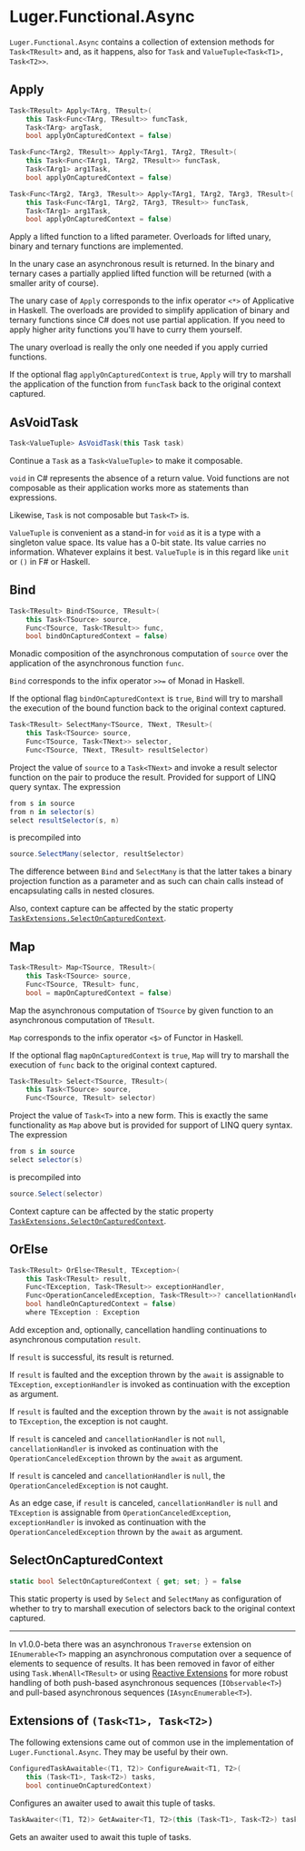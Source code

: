 # Luger.Functional.Async

`Luger.Functional.Async` contains a collection of extension methods for
`Task<TResult>` and, as it happens, also for `Task` and
`ValueTuple<Task<T1>, Task<T2>>`.

## Apply

```csharp
Task<TResult> Apply<TArg, TResult>(
    this Task<Func<TArg, TResult>> funcTask,
    Task<TArg> argTask,
    bool applyOnCapturedContext = false)
```
```csharp
Task<Func<TArg2, TResult>> Apply<TArg1, TArg2, TResult>(
    this Task<Func<TArg1, TArg2, TResult>> funcTask,
    Task<TArg1> arg1Task,
    bool applyOnCapturedContext = false)
```
```csharp
Task<Func<TArg2, TArg3, TResult>> Apply<TArg1, TArg2, TArg3, TResult>(
    this Task<Func<TArg1, TArg2, TArg3, TResult>> funcTask,
    Task<TArg1> arg1Task,
    bool applyOnCapturedContext = false)
```

Apply a lifted function to a lifted parameter. Overloads for lifted unary,
binary and ternary functions are implemented.

In the unary case an asynchronous result is returned. In the binary and ternary
cases a partially applied lifted function will be returned (with a smaller arity
of course).

The unary case of `Apply` corresponds to the infix operator `<*>` of Applicative
in Haskell. The overloads are provided to simplify application of binary and
ternary functions since C# does not use partial application. If you need to
apply higher arity functions you'll have to curry them yourself.

The unary overload is really the only one needed if you apply curried functions.

If the optional flag `applyOnCapturedContext` is `true`, `Apply` will try to
marshall the application of the function from `funcTask` back to the original
context captured.

## AsVoidTask

```csharp
Task<ValueTuple> AsVoidTask(this Task task)
```

Continue a `Task` as a `Task<ValueTuple>` to make it composable.

`void` in C# represents the absence of a return value. Void functions are not
composable as their application works more as statements than expressions.

Likewise, `Task` is not composable but `Task<T>` is.

`ValueTuple` is convenient as a stand-in for `void` as it is a type with a
singleton value space. Its value has a 0-bit state. Its value carries no
information. Whatever explains it best. `ValueTuple` is in this regard like
`unit` or `()` in F# or Haskell.

## Bind

```csharp
Task<TResult> Bind<TSource, TResult>(
    this Task<TSource> source,
    Func<TSource, Task<TResult>> func,
    bool bindOnCapturedContext = false)
```

Monadic composition of the asynchronous computation of `source` over the
application of the asynchronous function `func`.

`Bind` corresponds to the infix operator `>>=` of Monad in Haskell.

If the optional flag `bindOnCapturedContext` is `true`, `Bind` will try to
marshall the execution of the bound function back to the original context
captured.

```csharp
Task<TResult> SelectMany<TSource, TNext, TResult>(
    this Task<TSource> source,
    Func<TSource, Task<TNext>> selector,
    Func<TSource, TNext, TResult> resultSelector)
```

Project the value of `source` to a `Task<TNext>` and invoke a result selector
function on the pair to produce the result.  Provided for support of LINQ query
syntax. The expression

```csharp
from s in source
from n in selector(s)
select resultSelector(s, n)
```

is precompiled into

```csharp
source.SelectMany(selector, resultSelector)
```

The difference between `Bind` and `SelectMany` is that the latter takes a binary
projection function as a parameter and as such can chain calls instead of
encapsulating calls in nested closures.

Also, context capture can be affected by the static property
[`TaskExtensions.SelectOnCapturedContext`](#SelectOnCapturedContext).

## Map

```csharp
Task<TResult> Map<TSource, TResult>(
    this Task<TSource> source,
    Func<TSource, TResult> func,
    bool = mapOnCapturedContext = false)
```

Map the asynchronous computation of `TSource` by given function to an
asynchronous computation of `TResult`.

`Map` corresponds to the infix operator `<$>` of Functor in Haskell.

If the optional flag `mapOnCapturedContext` is `true`, `Map` will try to
marshall the execution of `func` back to the original context captured.

```csharp
Task<TResult> Select<TSource, TResult>(
    this Task<TSource> source,
    Func<TSource, TResult> selector)
```

Project the value of `Task<T>` into a new form. This is exactly the same
functionality as `Map` above but is provided for support of LINQ query syntax.
The expression

```csharp
from s in source
select selector(s)
```

is precompiled into

```csharp
source.Select(selector)
```

Context capture can be affected by the static property
[`TaskExtensions.SelectOnCapturedContext`](#SelectOnCapturedContext).

## OrElse

```csharp
Task<TResult> OrElse<TResult, TException>(
    this Task<TResult> result,
    Func<TException, Task<TResult>> exceptionHandler,
    Func<OperationCanceledException, Task<TResult>>? cancellationHandler = null,
    bool handleOnCapturedContext = false)
    where TException : Exception
```

Add exception and, optionally, cancellation handling continuations to
asynchronous computation `result`.

If `result` is successful, its result is returned.

If `result` is faulted and the exception thrown by the `await` is assignable to
`TException`, `exceptionHandler` is invoked as continuation with the exception
as argument.

If `result` is faulted and the exception thrown by the `await` is not assignable
to `TException`, the exception is not caught.

If `result` is canceled and `cancellationHandler` is not `null`,
`cancellationHandler` is invoked as continuation with the
`OperationCanceledException` thrown by the `await` as argument.

If `result` is canceled and `cancellationHandler` is `null`, the
`OperationCanceledException` is not caught.

As an edge case, if `result` is canceled, `cancellationHandler` is `null` and
`TException` is assignable from `OperationCanceledException`, `exceptionHandler`
is invoked as continuation with the `OperationCanceledException` thrown by the
`await` as argument.

## SelectOnCapturedContext

```csharp
static bool SelectOnCapturedContext { get; set; } = false
```

This static property is used by `Select` and `SelectMany` as configuration of
whether to try to marshall execution of selectors back to the original context
captured.

---

In v1.0.0-beta there was an asynchronous `Traverse` extension on
`IEnumerable<T>` mapping an asynchronous computation over a sequence of elements
to sequence of results.
It has been removed in favor of either using `Task.WhenAll<TResult>` or using
[Reactive Extensions](https://github.com/dotnet/reactive) for more robust
handling of both push-based asynchronous sequences (`IObservable<T>`) and
pull-based asynchronous sequences (`IAsyncEnumerable<T>`).

## Extensions of `(Task<T1>, Task<T2>)`

The following extensions came out of common use in the implementation of
`Luger.Functional.Async`. They may be useful by their own.

```csharp
ConfiguredTaskAwaitable<(T1, T2)> ConfigureAwait<T1, T2>(
    this (Task<T1>, Task<T2>) tasks,
    bool continueOnCapturedContext)
```

Configures an awaiter used to await this tuple of tasks.

```csharp
TaskAwaiter<(T1, T2)> GetAwaiter<T1, T2>(this (Task<T1>, Task<T2>) tasks)
```

Gets an awaiter used to await this tuple of tasks.
